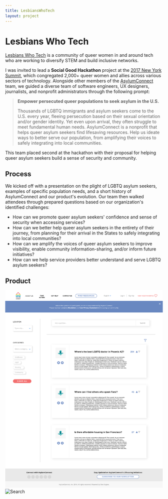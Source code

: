 ```yaml
---
title: LesbiansWhoTech
layout: project
---
```

# Lesbians Who Tech

[Lesbians Who Tech][2] is a community of queer women in and around tech who are working to diversify STEM and build inclusive networks.

I was invited to lead a **Social Good Hackathon** project at the [2017 New York Summit][3], which congregated 2,000+ queer women and allies across various sectors of technology. Alongside other members of the [AsylumConnect][4] team, we guided a diverse team of software engineers, UX designers, journalists, and nonprofit administrators through the following prompt:

> **Empower persecuted queer populations to seek asylum in the U.S.**
>
> Thousands ​of LGBTQ immigrants and asylum seekers come to the U.S. every year, fleeing persecution based on their sexual orientation and/or gender identity. Yet even upon arrival, they often struggle to meet fundamental human needs. AsylumConnect is a nonprofit that helps queer asylum seekers find lifesaving resources. Help us ideate ways to better serve our population, from amplifying their voices to safely integrating into local communities.

This team placed second at the hackathon with their proposal for helping queer asylum seekers build a sense of security and community.

## Process

We kicked off with a presentation on the plight of LGBTQ asylum seekers, examples of specific population needs, and a short history of AsylumConnect and our product's evolution. Our team then walked attendees through prepared questions based on our organization's identified challenges:

- How can we promote queer asylum seekers' confidence and sense of security when accessing services?
- How can we better help queer asylum seekers in the entirety of their journey, from planning for their arrival in the States to safely integrating into local communities?
- How can we amplify the voices of queer asylum seekers to improve visibility, enable community information-sharing, and/or inform future initiatives?
- How can we help service providers better understand and serve LGBTQ asylum seekers?

## Product

![Message Board][5]
![Search][6]


<!-- ![LWT Speaker Bio][1] -->

[1]: /assets/images/lwt-speaker-bio.png
[2]: https://lesbianswhotech.org/
[3]: https://lesbianswhotech.org/newyork2017/
[4]: http://www.asylumconnect.org/
[5]: /assets/images/lwt-hackathon-message-boards.png
[6]: /assets/images/lwt-hackathon-search.png
